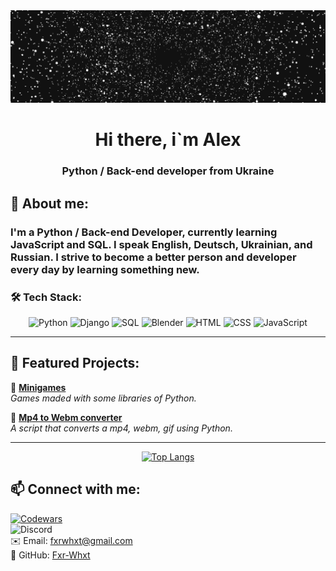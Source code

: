 <div id="Header" align="center">
    <a href="https://github.com/Fxr-Whxt"> <img src="assets/ezgif-6-ea7513ec72.gif" style="max-width: 100%; max-height: 1050px"></img></a>
    <h1>Hi there, i`m Alex</h1>
    <h3>Python / Back-end developer from Ukraine</h3>

</div>

## 🚀 About me:

<h3>

I'm a **Python / Back-end Developer**, currently learning **JavaScript and SQL**. 
I speak **English, Deutsch, Ukrainian, and Russian**. 
I strive to become a better person and developer every day by learning something new.

</h3>

### 🛠️ Tech Stack:

<div id="languages" align="center">

![Python](https://img.shields.io/badge/Python--pink?style=flat-square&logo=Python&labelColor=black&color=pink) 
![Django](https://img.shields.io/badge/Django--red?style=flat-square&logo=Django&labelColor=black&color=red) 
![SQL](https://img.shields.io/badge/SQL--green?style=flat-square&logo=SQL&labelColor=black&color=Green) 
![Blender](https://img.shields.io/badge/Blender--Blue?style=flat-square&logo=Blender&labelColor=black&color=blue) 
![HTML](https://img.shields.io/badge/HTML--Blue?style=flat-square&logo=HTML5&labelColor=black&color=white) 
![CSS](https://img.shields.io/badge/CSS--Blue?style=flat-square&logo=CSS3&labelColor=black&color=purple) 
![JavaScript](https://img.shields.io/badge/JavaScript--Blue?style=flat-square&logo=JavaScript&labelColor=black&color=orange)
</div>

---

## 📌 Featured Projects:

🚀 **[Minigames](https://github.com/Fxr-Whxt/Minigames)**  
_Games maded with some libraries of Python._

🤖 **[Mp4 to Webm converter](https://github.com/Fxr-Whxt/Mp4-to-a-webm-converter)**  
_A script that converts a mp4, webm, gif using Python._


---

<div id="badge" align="center">

[![Top Langs](https://github-readme-stats.vercel.app/api/top-langs/?username=Fxr-Whxt&layout=compact&theme=vision-friendly-dark)](https://github.com/anuraghazra/github-readme-stats)

</div>

## 📫 Connect with me:

[![Codewars](https://www.codewars.com/users/FxrWhxt/badges/small)](https://www.codewars.com/users/FxrWhxt)  
![Discord](https://dcbadge.limes.pink/api/shield/982231485224464414)  
✉️ Email: [fxrwhxt@gmail.com](fxrwhxt@gmail.com)  
🐙 GitHub: [Fxr-Whxt](https://github.com/Fxr-Whxt)
